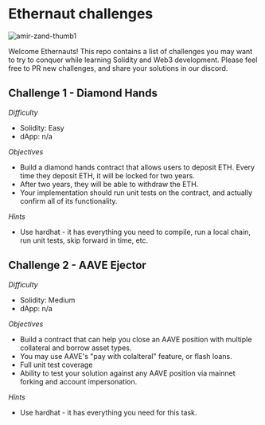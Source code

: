 # Ethernaut challenges
![amir-zand-thumb1](https://user-images.githubusercontent.com/550409/136199654-67467daa-fd9a-4f6a-9c07-969626d5ae53.jpg)

Welcome Ethernauts! This repo contains a list of challenges you may want to try to conquer while learning Solidity and Web3 development. Please feel free to PR new challenges, and share your solutions in our discord.

## Challenge 1 - Diamond Hands

*Difficulty*
* Solidity: Easy
* dApp: n/a

*Objectives*
* Build a diamond hands contract that allows users to deposit ETH. Every time they deposit ETH, it will be locked for two years.
* After two years, they will be able to withdraw the ETH.
* Your implementation should run unit tests on the contract, and actually confirm all of its functionality.

*Hints*
* Use hardhat - it has everything you need to compile, run a local chain, run unit tests, skip forward in time, etc.

## Challenge 2 - AAVE Ejector

*Difficulty*
* Solidity: Medium
* dApp: n/a

*Objectives*
* Build a contract that can help you close an AAVE position with multiple collateral and borrow asset types.
* You may use AAVE's "pay with colalteral" feature, or flash loans.
* Full unit test coverage
* Ability to test your solution against any AAVE position via mainnet forking and account impersonation.

*Hints*
* Use hardhat - it has everything you need for this task.
